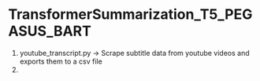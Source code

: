 # TransformerSummarization_T5_PEGASUS_BART

1. youtube_transcript.py -> Scrape subtitle data from youtube videos and exports them to a csv file
2. 
